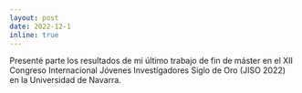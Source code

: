 ```yaml
---
layout: post
date: 2022-12-1
inline: true
---
```


Presenté parte los resultados de mi último trabajo de fin de máster en el XII Congreso Internacional Jóvenes Investigadores Siglo de Oro (JISO 2022) en la Universidad de Navarra.
